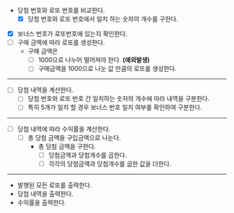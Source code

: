 - 당첨 번호와 로또 번호를 비교한다.
  - [x] 당첨 번호와 로또 번호에서 일치 하는 숫자의 개수를 구한다.
- [x] 보너스 번호가 로또번호에 있는지 확인한다.
- [ ] 구매 금액에 따라 로또를 생성한다.
  - 구매 금액은
    - [ ] 1000으로 나누어 떨어져야 한다. **(예외발생)**
    - [ ] 구매금액을 1000으로 나눈 값 만큼의 로또를 생성한다.
---
- [ ] 당첨 내역을 계산한다.
  - [ ] 당첨 번호와 로또 번호 간 일치하는 숫자의 개수에 따라 내역을 구분한다.
  - [ ] 특히 5개가 일치 할 경우 보너스 번호 일치 여부를 확인하여 구분한다.
---
- [ ] 당첨 내역에 따라 수익률을 계산한다.
  - [ ] 총 당첨 금액을 구입금액으로 나눈다.
    - 총 당첨 금액을 구한다.
      - [ ] 당첨금액과 당첨개수를 곱한다.
      - [ ] 각각의 당첨금액과 당첨개수를 곱한 값을 더한다.
---
- 발행된 모든 로또를 출력한다.
- 당첨 내역을 출력한다.
- 수익률을 출력한다.
